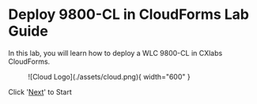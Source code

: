 # Deploy 9800-CL in CloudForms Lab Guide

In this lab, you will learn how to deploy a WLC 9800-CL in CXlabs CloudForms.

<figure markdown>
![Cloud Logo](./assets/cloud.png){ width="600" }
</figure>

Click '[Next](overview.md)' to Start